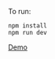 To run:
```
npm install
npm run dev
```

[Demo](https://www.loom.com/share/ccb2c4385d39452db051a0e4c7177b08)
